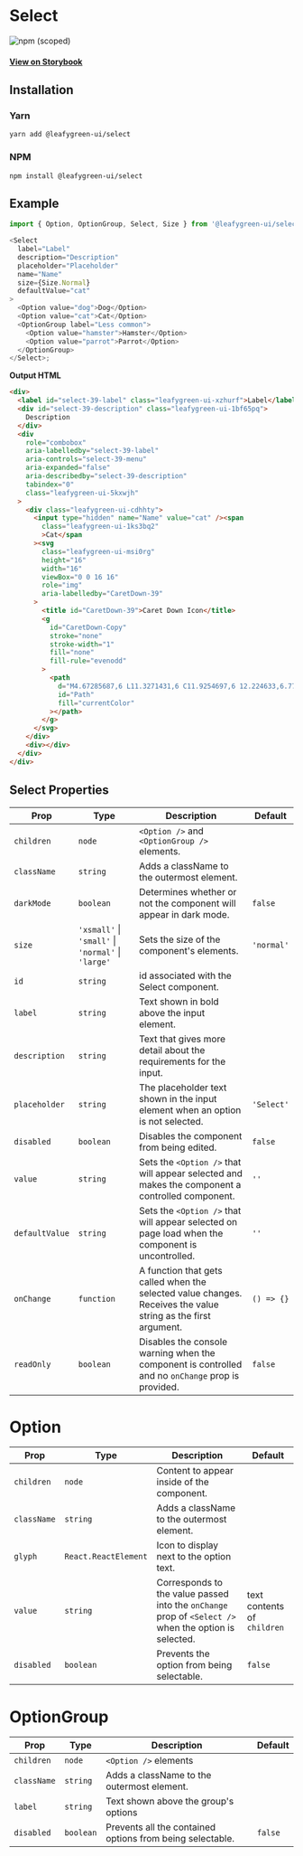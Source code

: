# Select

![npm (scoped)](https://img.shields.io/npm/v/@leafygreen-ui/select.svg)

#### [View on Storybook](https://mongodb.github.io/leafygreen-ui/?path=/story/select--default)

## Installation

### Yarn

```shell
yarn add @leafygreen-ui/select
```

### NPM

```shell
npm install @leafygreen-ui/select
```

## Example

```js
import { Option, OptionGroup, Select, Size } from '@leafygreen-ui/select';

<Select
  label="Label"
  description="Description"
  placeholder="Placeholder"
  name="Name"
  size={Size.Normal}
  defaultValue="cat"
>
  <Option value="dog">Dog</Option>
  <Option value="cat">Cat</Option>
  <OptionGroup label="Less common">
    <Option value="hamster">Hamster</Option>
    <Option value="parrot">Parrot</Option>
  </OptionGroup>
</Select>;
```

**Output HTML**

```html
<div>
  <label id="select-39-label" class="leafygreen-ui-xzhurf">Label</label>
  <div id="select-39-description" class="leafygreen-ui-1bf65pq">
    Description
  </div>
  <div
    role="combobox"
    aria-labelledby="select-39-label"
    aria-controls="select-39-menu"
    aria-expanded="false"
    aria-describedby="select-39-description"
    tabindex="0"
    class="leafygreen-ui-5kxwjh"
  >
    <div class="leafygreen-ui-cdhhty">
      <input type="hidden" name="Name" value="cat" /><span
        class="leafygreen-ui-1ks3bq2"
        >Cat</span
      ><svg
        class="leafygreen-ui-msi0rg"
        height="16"
        width="16"
        viewBox="0 0 16 16"
        role="img"
        aria-labelledby="CaretDown-39"
      >
        <title id="CaretDown-39">Caret Down Icon</title>
        <g
          id="CaretDown-Copy"
          stroke="none"
          stroke-width="1"
          fill="none"
          fill-rule="evenodd"
        >
          <path
            d="M4.67285687,6 L11.3271431,6 C11.9254697,6 12.224633,6.775217 11.8024493,7.22717749 L8.47530616,10.7889853 C8.21248981,11.0703382 7.78751019,11.0703382 7.52748976,10.7889853 L4.19755071,7.22717749 C3.77536701,6.775217 4.07453029,6 4.67285687,6 Z"
            id="Path"
            fill="currentColor"
          ></path>
        </g>
      </svg>
    </div>
    <div></div>
  </div>
</div>
```

## Select Properties

| Prop           | Type                                               | Description                                                                                                   | Default    |
| -------------- | -------------------------------------------------- | ------------------------------------------------------------------------------------------------------------- | ---------- |
| `children`     | `node`                                             | `<Option />` and `<OptionGroup />` elements.                                                                  |            |
| `className`    | `string`                                           | Adds a className to the outermost element.                                                                    |            |
| `darkMode`     | `boolean`                                          | Determines whether or not the component will appear in dark mode.                                             | `false`    |
| `size`         | `'xsmall'` \| `'small'` \| `'normal'` \| `'large'` | Sets the size of the component's elements.                                                                    | `'normal'` |
| `id`           | `string`                                           | id associated with the Select component.                                                                      |            |
| `label`        | `string`                                           | Text shown in bold above the input element.                                                                   |            |
| `description`  | `string`                                           | Text that gives more detail about the requirements for the input.                                             |            |
| `placeholder`  | `string`                                           | The placeholder text shown in the input element when an option is not selected.                               | `'Select'` |
| `disabled`     | `boolean`                                          | Disables the component from being edited.                                                                     | `false`    |
| `value`        | `string`                                           | Sets the `<Option />` that will appear selected and makes the component a controlled component.               | `''`       |
| `defaultValue` | `string`                                           | Sets the `<Option />` that will appear selected on page load when the component is uncontrolled.              | `''`       |
| `onChange`     | `function`                                         | A function that gets called when the selected value changes. Receives the value string as the first argument. | `() => {}` |
| `readOnly`     | `boolean`                                          | Disables the console warning when the component is controlled and no `onChange` prop is provided.             | `false`    |

# Option

| Prop        | Type                 | Description                                                                                           | Default                     |
| ----------- | -------------------- | ----------------------------------------------------------------------------------------------------- | --------------------------- |
| `children`  | `node`               | Content to appear inside of the component.                                                            |                             |
| `className` | `string`             | Adds a className to the outermost element.                                                            |                             |
| `glyph`     | `React.ReactElement` | Icon to display next to the option text.                                                              |                             |
| `value`     | `string`             | Corresponds to the value passed into the `onChange` prop of `<Select />` when the option is selected. | text contents of `children` |
| `disabled`  | `boolean`            | Prevents the option from being selectable.                                                            | `false`                     |

# OptionGroup

| Prop        | Type      | Description                                               | Default |
| ----------- | --------- | --------------------------------------------------------- | ------- |
| `children`  | `node`    | `<Option />` elements                                     |         |
| `className` | `string`  | Adds a className to the outermost element.                |         |
| `label`     | `string`  | Text shown above the group's options                      |         |
| `disabled`  | `boolean` | Prevents all the contained options from being selectable. | `false` |
